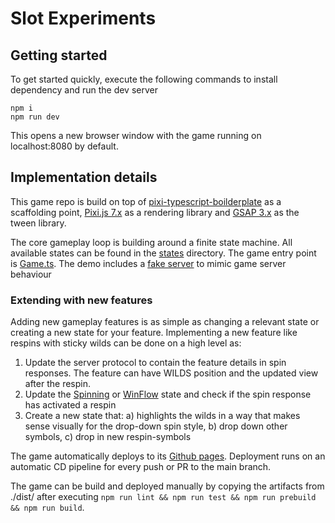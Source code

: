 # Slot Experiments

## Getting started

To get started quickly, execute the following commands to install dependency and run the dev server

```
npm i
npm run dev
```

This opens a new browser window with the game running on localhost:8080 by default.

## Implementation details

This game repo is build on top of [pixi-typescript-boilderplate](https://github.com/yordan-kanchelov/pixi-typescript-boilerplate) as a scaffolding point, [Pixi.js 7.x](https://pixijs.io/) as a rendering library and [GSAP 3.x](https://gsap.com/) as the tween library.

The core gameplay loop is building around a finite state machine. All available states can be found in the [states](/src/states/) directory. The game entry point is [Game.ts](/src//Game.ts). The demo includes a [fake server](/src/srv/FakeProtocol.ts) to mimic game server behaviour 

### Extending with new features 

Adding new gameplay features is as simple as changing a relevant state or creating a new state for your feature. Implementing a new feature like respins with sticky wilds can be done on a high level as:

1. Update the server protocol to contain the feature details in spin responses. The feature can have WILDS position and the updated view after the respin.
2. Update the [Spinning](/src/states/Spinning.ts) or [WinFlow](/src/states/WinFlow.ts) state and check if the spin response has activated a respin
3. Create a new state that: a) highlights the wilds in a way that makes sense visually for the drop-down spin style, b) drop down other symbols, c) drop in new respin-symbols

The game automatically deploys to its [Github pages](https://CavaleriDK.github.io/slot-experiments/). Deployment runs on an automatic CD pipeline for every push or PR to the main branch. 

The game can be build and deployed manually by copying the artifacts from ./dist/ after executing `npm run lint && npm run test && npm run prebuild && npm run build`.